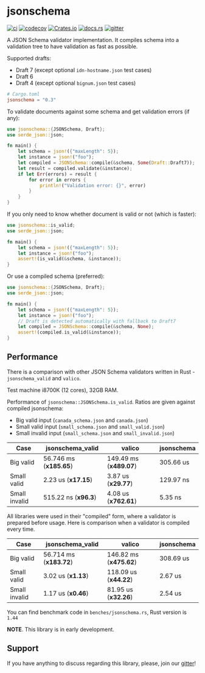 # jsonschema

[![ci](https://github.com/Stranger6667/jsonschema-rs/workflows/ci/badge.svg)](https://github.com/Stranger6667/jsonschema-rs/actions)
[![codecov](https://codecov.io/gh/Stranger6667/jsonschema-rs/branch/master/graph/badge.svg)](https://codecov.io/gh/Stranger6667/jsonschema-rs)
[![Crates.io](https://img.shields.io/crates/v/jsonschema.svg)](https://crates.io/crates/jsonschema)
[![docs.rs](https://docs.rs/jsonschema/badge.svg?version=0.3.0)](https://docs.rs/jsonschema/0.3.0/jsonschema/)
[![gitter](https://img.shields.io/gitter/room/Stranger6667/jsonschema-rs.svg)](https://gitter.im/Stranger6667/jsonschema-rs)

A JSON Schema validator implementation. It compiles schema into a validation tree to have validation as fast as possible.

Supported drafts:

- Draft 7 (except optional `idn-hostname.json` test cases)
- Draft 6
- Draft 4 (except optional `bignum.json` test cases)

```toml
# Cargo.toml
jsonschema = "0.3"
```

To validate documents against some schema and get validation errors (if any):

```rust
use jsonschema::{JSONSchema, Draft};
use serde_json::json;

fn main() {
    let schema = json!({"maxLength": 5});
    let instance = json!("foo");
    let compiled = JSONSchema::compile(&schema, Some(Draft::Draft7));
    let result = compiled.validate(&instance);
    if let Err(errors) = result {
        for error in errors {
            println!("Validation error: {}", error)
        }
    }
}
```

If you only need to know whether document is valid or not (which is faster):

```rust
use jsonschema::is_valid;
use serde_json::json;

fn main() {
    let schema = json!({"maxLength": 5});
    let instance = json!("foo");
    assert!(is_valid(&schema, &instance));
}
```

Or use a compiled schema (preferred):

```rust
use jsonschema::{JSONSchema, Draft};
use serde_json::json;

fn main() {
    let schema = json!({"maxLength": 5});
    let instance = json!("foo");
    // Draft is detected automatically with fallback to Draft7
    let compiled = JSONSchema::compile(&schema, None);
    assert!(compiled.is_valid(&instance));
}
```

## Performance

There is a comparison with other JSON Schema validators written in Rust - `jsonschema_valid` and `valico`.

Test machine i8700K (12 cores), 32GB RAM.

Performance of `jsonschema::JSONSchema.is_valid`. Ratios are given against compiled jsonschema:

- Big valid input (`canada_schema.json` and `canada.json`)
- Small valid input (`small_schema.json` and `small_valid.json`)
- Small invalid input (`small_schema.json` and `small_invalid.json`)

| Case          | jsonschema_valid        | valico                  | jsonschema   |
| ------------- | ----------------------- | ----------------------- | ------------ |
| Big valid     | 56.746 ms (**x185.65**) | 149.49 ms (**x489.07**) | 305.66 us    |
| Small valid   | 2.23 us   (**x17.15**)  | 3.87 us   (**x29.77**)  | 129.97 ns    |
| Small invalid | 515.22 ns (**x96.3**)   | 4.08 us   (**x762.61**) | 5.35 ns      |

All libraries were used in their "compiled" form, where a validator is prepared before usage. Here is comparison when
a validator is compiled every time.

| Case          | jsonschema_valid        | valico                  | jsonschema  |
| ------------- | ----------------------- | ----------------------- | ----------- |
| Big valid     | 56.714 ms (**x183.72**) | 146.82 ms (**x475.62**) | 308.69 us   |
| Small valid   | 3.02 us   (**x1.13**)   | 118.09 us (**x44.22**)  | 2.67 us     |
| Small invalid | 1.17 us   (**x0.46**)   | 81.95 us  (**x32.26**)  | 2.54 us     |

You can find benchmark code in `benches/jsonschema.rs`, Rust version is `1.44`

**NOTE**. This library is in early development.

## Support

If you have anything to discuss regarding this library, please, join our [gitter](https://gitter.im/Stranger6667/jsonschema-rs)!
